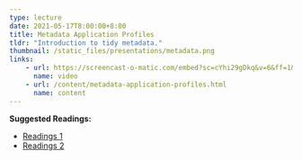 ```yaml
---
type: lecture
date: 2021-05-17T8:00:00+8:00
title: Metadata Application Profiles
tldr: "Introduction to tidy metadata."
thumbnail: /static_files/presentations/metadata.png
links: 
    - url: https://screencast-o-matic.com/embed?sc=cYhi29gDkq&v=6&ff=1&title=0&controls=1
      name: video
    - url: /content/metadata-application-profiles.html
      name: content
---
```

**Suggested Readings:**
- [Readings 1](http://example.com)
- [Readings 2](http://example.com)
